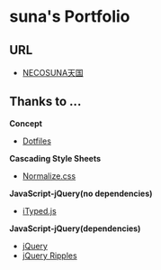 # suna's Portfolio

## URL
* [NECOSUNA天国](https://ghsable.github.io/)

## Thanks to ...
**Concept**
* [Dotfiles](https://ghsable.github.io/dotfiles/)

**Cascading Style Sheets**
* [Normalize.css](https://necolas.github.io/normalize.css/)

**JavaScript-jQuery(no dependencies)**
* [iTyped.js](https://ityped.surge.sh)

**JavaScript-jQuery(dependencies)**
* [jQuery](https://jquery.com)
* [jQuery Ripples](https://sirxemic.github.io/jquery.ripples/)
